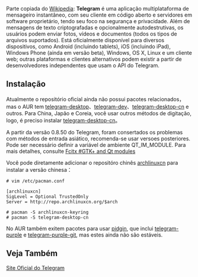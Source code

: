 Parte copiada do [Wikipedia](https://pt.wikipedia.org/wiki/Telegram_(aplicativo)): **Telegram** é uma aplicação multiplataforma de mensageiro instantâneo, com seu cliente em código aberto e servidores em software proprietário, tendo seu foco na segurança e privacidade. Além de mensagens de texto criptografadas e opcionalmente autodestrutivas, os usuários podem enviar fotos, vídeos e documentos (todos os tipos de arquivos suportados). Está oficialmente disponível para diversos dispositivos, como Android (incluindo tablets), iOS (incluindo iPad), Windows Phone (ainda em versão beta), Windows, OS X, Linux e um cliente web; outras plataformas e clientes alternativos podem existir a partir de desenvolvedores independentes que usam o API do Telegram.

## Instalação

Atualmente o repositório oficial ainda não possui pacotes relacionados，mas o AUR tem [telegram-desktop](https://aur.archlinux.org/packages/telegram-desktop/)、[telegram-dev](https://aur.archlinux.org/packages/telegram-dev/)、[telegram-desktop-cn](https://aur.archlinux.org/packages/telegram-desktop-cn/) e outros. Para China, Japão e Coreia, você usar outros métodos de digitação, logo, é preciso instalar [telegram-desktop-cn](https://aur.archlinux.org/packages/telegram-desktop-cn/)。

A partir da versão 0.8.50 do Telegram, foram consertados os problemas com métodos de entrada asiático, recomenda-se usar versoes posteriores. Pode ser necessário definir a variável de ambiente QT_IM_MODULE. Para mais detalhes, consulte [Fcitx #GTK+ and Qt modules](/index.php/Fcitx#GTK.2B_and_Qt_modules "Fcitx")

Você pode diretamente adicionar o repositóro chinês [archlinuxcn](/index.php/Unofficial_user_repositories#archlinuxcn "Unofficial user repositories") para instalar a versão chinesa：

 `# vim /etc/pacman.conf ` 
```
[archlinuxcn]
SigLevel = Optional TrustedOnly
Server = http://repo.archlinuxcn.org/$arch

```

```
# pacman -S archlinuxcn-keyring
# pacman -S telegram-desktop-cn

```

No AUR também exitem pacotes para usar [pidgin](/index.php/Pidgin "Pidgin"), que inclui [telegram-purple](https://aur.archlinux.org/packages/telegram-purple/) e [telegram-purple-git](https://aur.archlinux.org/packages/telegram-purple-git/), mas estes ainda não são estáveis.

## Veja Também

[Site Oficial do Telegram](https://www.telegram.org/)